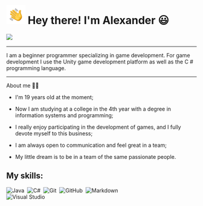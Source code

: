 
# <img src="https://github.com/AnkLive/AnkLive/blob/main/assets/Hand%20Wave.gif" width="50"> Hey there! I'm Alexander :smiley: 
<img src="https://github.com/AnkLive/AnkLive/blob/main/assets/gif_image.gif">

---

I am a beginner programmer specializing in game development. For game development I use the Unity game development platform as well as the C # programming language.

---


About me :man_technologist:

- I'm 19 years old at the moment;

- Now I am studying at a college in the 4th year with a degree in information systems and programming;

- I really enjoy participating in the development of games, and I fully devote myself to this business;

- I am always open to communication and feel great in a team;

- My little dream is to be in a team of the same passionate people.

## My skills:

![Java](https://img.shields.io/badge/-Java-05122A?style=flat&logo=Java&logoColor=FFA518)&nbsp;
![C#](https://img.shields.io/badge/-C%23-05122A?style=flat&logo=C%2B%2B&logoColor=00599C)&nbsp;
![Git](https://img.shields.io/badge/-Git-05122A?style=flat&logo=git)&nbsp;
![GitHub](https://img.shields.io/badge/-GitHub-05122A?style=flat&logo=github)&nbsp;
![Markdown](https://img.shields.io/badge/-Markdown-05122A?style=flat&logo=markdown)\
![Visual Studio](https://img.shields.io/badge/-Visual%20Studio-05122A?style=flat&logo=visual-studio-code&logoColor=5c00ad)&nbsp;